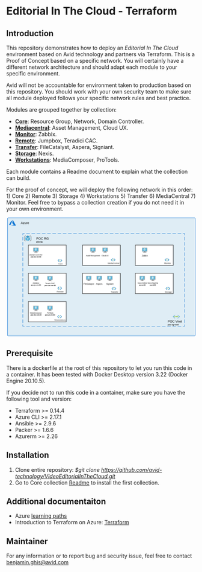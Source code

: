 # Editorial In The Cloud - Terraform

## Introduction

This repository demonstrates how to deploy an *Editorial In The Cloud* environment based on Avid technology and partners via Terraform. This is a Proof of Concept based on a specific network. You will certainly have a different network architecture and should adapt each module to your specific environment. 

Avid will not be accountable for environment taken to production based on this repository. You should work with your own security team to make sure all module deployed follows your specific network rules and best practice. 

 Modules are grouped together by collection: 

- [**Core**](https://github.com/avid-technology/VideoEditorialInTheCloud/tree/master/Avid_Edit_In_The_Cloud_Terraform/Core): Resource Group, Network, Domain Controller.
- [**Mediacentral**](https://github.com/avid-technology/VideoEditorialInTheCloud/tree/master/Avid_Edit_In_The_Cloud_Terraform/Mediacentral): Asset Management, Cloud UX.
- [**Monitor**](https://github.com/avid-technology/VideoEditorialInTheCloud/tree/master/Avid_Edit_In_The_Cloud_Terraform/Monitor): Zabbix.
- [**Remote**](https://github.com/avid-technology/VideoEditorialInTheCloud/tree/master/Avid_Edit_In_The_Cloud_Terraform/Remote): Jumpbox, Teradici CAC.
- [**Transfer**](https://github.com/avid-technology/VideoEditorialInTheCloud/tree/master/Avid_Edit_In_The_Cloud_Terraform/Transfer): FileCatalyst, Aspera, Signiant.
- [**Storage**](https://github.com/avid-technology/VideoEditorialInTheCloud/tree/master/Avid_Edit_In_The_Cloud_Terraform/Storage): Nexis.
- [**Workstations**](https://github.com/avid-technology/VideoEditorialInTheCloud/tree/master/Avid_Edit_In_The_Cloud_Terraform/Workstations): MediaComposer, ProTools.

Each module contains a Readme document to explain what the collection can build.

For the proof of concept, we will deploy the following network in this order: 1) Core 2) Remote 3) Storage 4) Workstations 5) Transfer 6) MediaCentral 7) Monitor. Feel free to bypass a collection creation if you do not need it in your own environment. 

![current + Next Version](./network.png)

## Prerequisite

There is a dockerfile at the root of this repository to let you run this code in a container. It has been tested with Docker Desktop version 3.22 (Docker Engine 20.10.5). 

If you decide not to run this code in a container, make sure you have the following tool and version: 

- Terraform >= 0.14.4
- Azure CLI >= 2.17.1
- Ansible >= 2.9.6
- Packer >= 1.6.6
- Azurerm >= 2.26

## Installation 

1. Clone entire repository: *$git clone https://github.com/avid-technology/VideoEditorialInTheCloud.git*
1. Go to Core collection [Readme](https://github.com/avid-technology/VideoEditorialInTheCloud/tree/master/Avid_Edit_In_The_Cloud_Terraform/Core) to install the first collection.

## Additional documentaiton

- Azure [learning paths](https://docs.microsoft.com/en-us/learn/azure/)
- Introduction to Terraform on Azure: [Terraform](https://learn.hashicorp.com/tutorials/terraform/infrastructure-as-code?in=terraform/aws-get-started)

## Maintainer

For any information or to report bug and security issue, feel free to contact benjamin.ghis@avid.com 




